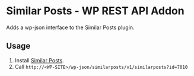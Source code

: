 # Similar Posts - WP REST API Addon

Adds a wp-json interface to the Similar Posts plugin.

## Usage

1. Install [Similar Posts](https://wordpress.org/plugins/similar-posts/).
2. Call `http://<WP-SITE>/wp-json/similarposts/v1/similarposts?id=7010`

